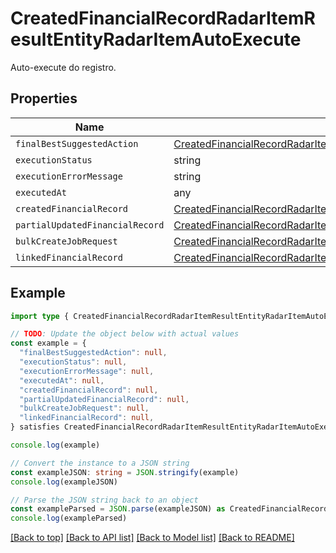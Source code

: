 
# CreatedFinancialRecordRadarItemResultEntityRadarItemAutoExecute

Auto-execute do registro.

## Properties

Name | Type
------------ | -------------
`finalBestSuggestedAction` | [CreatedFinancialRecordRadarItemResultEntityRadarItemFinalBestSuggestedAction](CreatedFinancialRecordRadarItemResultEntityRadarItemFinalBestSuggestedAction.md)
`executionStatus` | string
`executionErrorMessage` | string
`executedAt` | any
`createdFinancialRecord` | [CreatedFinancialRecordRadarItemResultEntityRadarItemAutoExecuteCreatedFinancialRecord](CreatedFinancialRecordRadarItemResultEntityRadarItemAutoExecuteCreatedFinancialRecord.md)
`partialUpdatedFinancialRecord` | [CreatedFinancialRecordRadarItemResultEntityRadarItemAutoExecutePartialUpdatedFinancialRecord](CreatedFinancialRecordRadarItemResultEntityRadarItemAutoExecutePartialUpdatedFinancialRecord.md)
`bulkCreateJobRequest` | [CreatedFinancialRecordRadarItemResultEntityRadarItemAutoExecuteBulkCreateJobRequest](CreatedFinancialRecordRadarItemResultEntityRadarItemAutoExecuteBulkCreateJobRequest.md)
`linkedFinancialRecord` | [CreatedFinancialRecordRadarItemResultEntityRadarItemAutoExecuteLinkedFinancialRecord](CreatedFinancialRecordRadarItemResultEntityRadarItemAutoExecuteLinkedFinancialRecord.md)

## Example

```typescript
import type { CreatedFinancialRecordRadarItemResultEntityRadarItemAutoExecute } from '@usesofia/pegasus-core-api-sdk'

// TODO: Update the object below with actual values
const example = {
  "finalBestSuggestedAction": null,
  "executionStatus": null,
  "executionErrorMessage": null,
  "executedAt": null,
  "createdFinancialRecord": null,
  "partialUpdatedFinancialRecord": null,
  "bulkCreateJobRequest": null,
  "linkedFinancialRecord": null,
} satisfies CreatedFinancialRecordRadarItemResultEntityRadarItemAutoExecute

console.log(example)

// Convert the instance to a JSON string
const exampleJSON: string = JSON.stringify(example)
console.log(exampleJSON)

// Parse the JSON string back to an object
const exampleParsed = JSON.parse(exampleJSON) as CreatedFinancialRecordRadarItemResultEntityRadarItemAutoExecute
console.log(exampleParsed)
```

[[Back to top]](#) [[Back to API list]](../README.md#api-endpoints) [[Back to Model list]](../README.md#models) [[Back to README]](../README.md)


